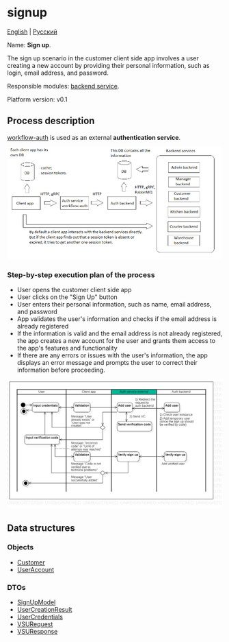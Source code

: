 # signup

[English](signup.md) | [Русский](signup.ru.md)

Name: **Sign up**.

The sign up scenario in the customer client side app involves a user creating a new account by providing their personal information, such as login, email address, and password.

Responsible modules: [backend service](../../backend/authbackend.md).

Platform version: v0.1

## Process description

[workflow-auth](https://github.com/alexeysp11/workflow-auth) is used as an external **authentication service**.

![authentication](../../img/authentication.png)

### Step-by-step execution plan of the process

- User opens the customer client side app
- User clicks on the "Sign Up" button
- User enters their personal information, such as name, email address, and password
- App validates the user's information and checks if the email address is already registered
- If the information is valid and the email address is not already registered, the app creates a new account for the user and grants them access to the app's features and functionality
- If there are any errors or issues with the user's information, the app displays an error message and prompts the user to correct their information before proceeding.

![flowchart-signup](https://github.com/alexeysp11/workflow-auth/raw/main/docs/img/flowchart-signup.png)

## Data structures

### Objects 

- [Customer](https://github.com/alexeysp11/workflow-lib/blob/main/src/Models/Business/Customers/Customer.cs)
- [UserAccount](https://github.com/alexeysp11/workflow-lib/blob/main/src/Models/Business/InformationSystem/UserAccount.cs)

### DTOs 

- [SignUpModel](https://github.com/alexeysp11/workflow-auth/blob/main/models/NetworkParameters/SignUpModel.cs)
- [UserCreationResult](https://github.com/alexeysp11/workflow-auth/blob/main/models/NetworkParameters/UserCreationResult.cs)
- [UserCredentials](https://github.com/alexeysp11/workflow-auth/blob/main/models/NetworkParameters/UserCredentials.cs)
- [VSURequest](https://github.com/alexeysp11/workflow-auth/blob/main/models/NetworkParameters/VSURequest.cs)
- [VSUResponse](https://github.com/alexeysp11/workflow-auth/blob/main/models/NetworkParameters/VSUResponse.cs)
